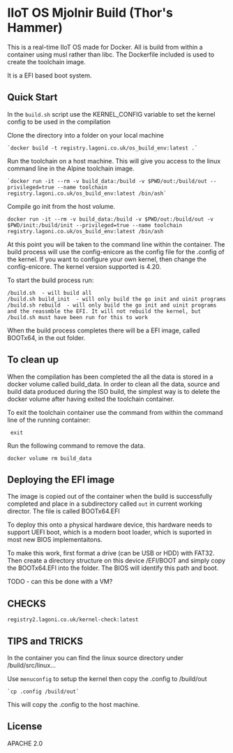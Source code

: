 # IIoT OS Mjolnir Build (Thor's Hammer)
This is a real-time IIoT OS made for Docker. All is build from within a container using musl rather than libc. The Dockerfile included is used to create the toolchain image. 

It is a EFI based boot system.

## Quick Start

In the `build.sh` script use the KERNEL_CONFIG variable to set the kernel config to be used in the compilation 

Clone the directory into a folder on your local machine

    `docker build -t registry.lagoni.co.uk/os_build_env:latest .`

Run the toolchain on a host machine. This will give you access to the linux command line in the Alpine toolchain image. 

    `docker run -it --rm -v build_data:/build -v $PWD/out:/build/out --privileged=true --name toolchain registry.lagoni.co.uk/os_build_env:latest /bin/ash`

Compile go init from the host volume. 

    docker run -it --rm -v build_data:/build -v $PWD/out:/build/out -v $PWD/init:/build/init --privileged=true --name toolchain registry.lagoni.co.uk/os_build_env:latest /bin/ash

At this point you will be taken to the command line within the container. The build process will use the config-enicore as the config file for the .config of the kernel. If you want to configure your own kernel, then change the config-enicore. The kernel version supported is 4.20. 
  
To start the build process run:
  
    /build.sh  - will build all
    /build.sh build_init  - will only build the go init and uinit programs
    /build.sh rebuild  - will only build the go init and uinit programs and the reassmble the EFI. It will not rebuild the kernel, but /build.sh must have been run for this to work

When the build process completes there will be a EFI image, called BOOTx64, in the out folder. 
        
## To clean up

When the compilation has been completed the all the data is stored in a docker volume called build_data. In order to clean all the data, source and build data produced during the ISO build, the simplest way is to delete the docker volume after having exited the toolchain container. 

To exit the toolchain container use the command from within the command line of the running container:

     exit

Run the following command to remove the data.

    docker volume rm build_data

## Deploying the EFI image

The image is copied out of the container when the build is successfully completed and place in a subdirectory called `out` in current working director. The file is called BOOTx64.EFI

To deploy this onto a physical hardware device, this hardware needs to support UEFI boot, which is a modern boot loader, which is suported in most new BIOS implementaitons. 

To make this work, first format a drive (can be USB or HDD) with FAT32. Then create a directory structure on this device /EFI/BOOT and simply copy the BOOTx64.EFI into the folder. The BIOS will identify this path and boot.

TODO - can this be done with a VM?

## CHECKS

`registry2.lagoni.co.uk/kernel-check:latest`

## TIPS and TRICKS

In the container you can find the linux source directory under /build/src/linux... 

Use `menuconfig` to setup the kernel then copy the .config to /build/out 

    `cp .config /build/out`

This will copy the .config to the host machine.

## License
APACHE 2.0